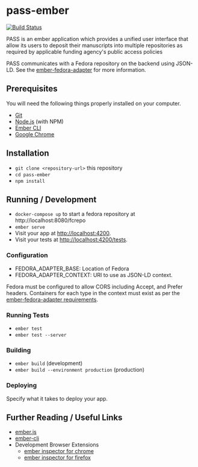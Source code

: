# pass-ember
[![Build Status](https://travis-ci.org/OA-PASS/pass-ember.png?branch=master)](https://travis-ci.org/OA-PASS/pass-ember)

PASS is an ember application which provides a unified user interface that allow its users to deposit their manuscripts
into multiple repositories as required by applicable funding agency's public access policies

PASS communicates with a Fedora repository on the backend using JSON-LD. See the
[ember-fedora-adapter](https://github.com/OA-PASS/ember-fedora-adapter) for more information.

## Prerequisites

You will need the following things properly installed on your computer.

* [Git](https://git-scm.com/)
* [Node.js](https://nodejs.org/) (with NPM)
* [Ember CLI](https://ember-cli.com/)
* [Google Chrome](https://google.com/chrome/)

## Installation

* `git clone <repository-url>` this repository
* `cd pass-ember`
* `npm install`

## Running / Development

* `docker-compose up` to start a fedora repository at http://localhost:8080/fcrepo
* `ember serve`
* Visit your app at [http://localhost:4200](http://localhost:4200).
* Visit your tests at [http://localhost:4200/tests](http://localhost:4200/tests).

### Configuration

* FEDORA_ADAPTER_BASE: Location of Fedora
* FEDORA_ADAPTER_CONTEXT: URI to use as JSON-LD context.

Fedora must be configured to allow CORS including Accept, and Prefer headers.
Containers for each type in the context must exist as per the
[ember-fedora-adapter requirements](https://github.com/OA-PASS/ember-fedora-adapter).

### Running Tests

* `ember test`
* `ember test --server`

### Building

* `ember build` (development)
* `ember build --environment production` (production)

### Deploying

Specify what it takes to deploy your app.

## Further Reading / Useful Links

* [ember.js](https://emberjs.com/)
* [ember-cli](https://ember-cli.com/)
* Development Browser Extensions
  * [ember inspector for chrome](https://chrome.google.com/webstore/detail/ember-inspector/bmdblncegkenkacieihfhpjfppoconhi)
  * [ember inspector for firefox](https://addons.mozilla.org/en-US/firefox/addon/ember-inspector/)
